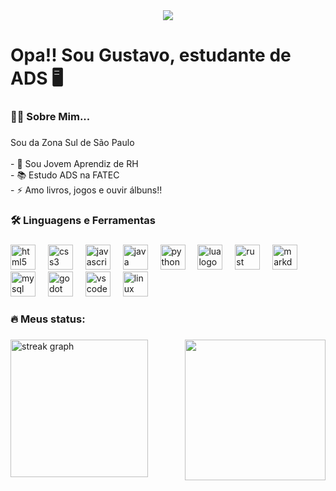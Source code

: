 <div align="center">
  <img src="https://visitor-badge.laobi.icu/badge?page_id=doismileseis.doismileseis&left_color=darkred&right_color=darkgray&left_text=Visitantes"  />
</div>

###

<h1 align="left">Opa!! Sou Gustavo, estudante de ADS 🖥️</h1>

###

<h3 align="left">👩‍💻  Sobre Mim...</h3>

###

<p align="left">Sou da Zona Sul de São Paulo<br><br>- 🔭 Sou Jovem Aprendiz de RH<br>- 📚 Estudo ADS na FATEC<br>- ⚡ Amo livros, jogos e ouvir álbuns!!</p>

###

<h3 align="left">🛠 Linguagens e Ferramentas</h3>

###

<div align="left">
  <img src="https://cdn.jsdelivr.net/gh/devicons/devicon/icons/html5/html5-original.svg" height="40" alt="html5 logo"  />
  <img width="12" />
  <img src="https://cdn.jsdelivr.net/gh/devicons/devicon/icons/css3/css3-original.svg" height="40" alt="css3 logo"  />
  <img width="12" />
  <img src="https://cdn.jsdelivr.net/gh/devicons/devicon/icons/javascript/javascript-original.svg" height="40" alt="javascript logo"  />
  <img width="12" />
  <img src="https://cdn.jsdelivr.net/gh/devicons/devicon/icons/java/java-original.svg" height="40" alt="java logo"  />
  <img width="12" />
  <img src="https://cdn.jsdelivr.net/gh/devicons/devicon/icons/python/python-original.svg" height="40" alt="python logo"  />
  <img width="12" />
  <img src="https://cdn.jsdelivr.net/gh/devicons/devicon/icons/lua/lua-original.svg" height="40" alt="lua logo"  />
  <img width="12" />
  <img src="https://cdn.jsdelivr.net/gh/devicons/devicon/icons/rust/rust-original.svg" height="40" alt="rust logo"  />
  <img width="12" />
  <img src="https://cdn.jsdelivr.net/gh/devicons/devicon/icons/markdown/markdown-original.svg" height="40" alt="markdown logo"  />
  <img width="12" />
  <img src="https://cdn.jsdelivr.net/gh/devicons/devicon/icons/mysql/mysql-original.svg" height="40" alt="mysql logo"  />
  <img width="12" />
  <img src="https://cdn.jsdelivr.net/gh/devicons/devicon/icons/godot/godot-original.svg" height="40" alt="godot logo"  />
  <img width="12" />
  <img src="https://cdn.jsdelivr.net/gh/devicons/devicon/icons/vscode/vscode-original.svg" height="40" alt="vscode logo"  />
  <img width="12" />
  <img src="https://cdn.jsdelivr.net/gh/devicons/devicon/icons/linux/linux-original.svg" height="40" alt="linux logo"  />
</div>

###

<h3 align="left">🔥   Meus status:</h3>

###

<div align="left">
  <img src="https://streak-stats.demolab.com?user=doismileseis&locale=en&mode=daily&theme=graywhite&hide_border=false&border_radius=5&order=3" height="220" alt="streak graph"  />
<img align="right" height="225" src="https://i.redd.it/gdae6zlci5v91.gif"  />
</div>

###


